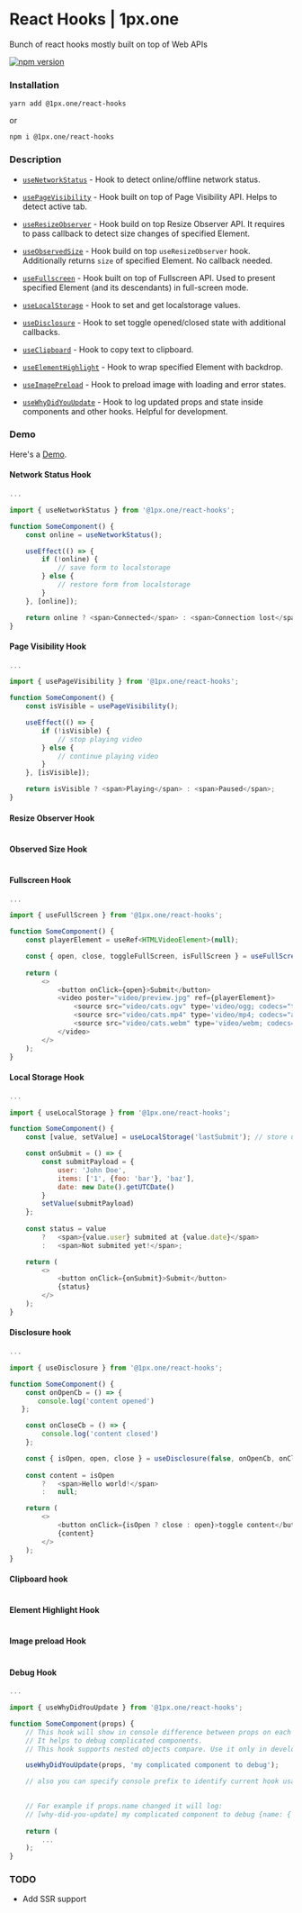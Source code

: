 # React Hooks | 1px.one

Bunch of react hooks mostly built on top of Web APIs

[![npm version](https://img.shields.io/npm/v/@1px.one/react-hooks.svg?style=flat-square)](https://www.npmjs.com/package/@1px.one/react-hooks)


### Installation
    yarn add @1px.one/react-hooks
    
  or
    
    npm i @1px.one/react-hooks


### Description
* [`useNetworkStatus`](#network-status-hook) - Hook to detect online/offline network status.

* [`usePageVisibility`](#page-visibility-hook) - Hook built on top of Page Visibility API. Helps to detect active tab.

* [`useResizeObserver`](#resize-observer-hook) - Hook build on top Resize Observer API. It requires to pass callback to detect size changes of specified Element.

* [`useObservedSize`](#observed-size-hook) - Hook build on top `useResizeObserver` hook. Additionally returns `size` of specified Element. No callback needed.

* [`useFullscreen`](#fullscreen-hook) - Hook built on top of Fullscreen API. Used to present specified Element (and its descendants) in full-screen mode. 

* [`useLocalStorage`](#local-storage-hook) - Hook to set and get localstorage values.

* [`useDisclosure`](#disclosure-hook) - Hook to set toggle opened/closed state with additional callbacks.

* [`useClipboard`](#clipboard-hook) - Hook to copy text to clipboard.

* [`useElementHighlight`](#element-highlight-hook) - Hook to wrap specified Element with backdrop.

* [`useImagePreload`](#image-preload-hook) - Hook to preload image with loading and error states.

* [`useWhyDidYouUpdate`](#debug-hook) - Hook to log updated props and state inside components and other hooks. Helpful for development.


### Demo

Here's a [Demo](https://1pxone.github.io/react-hooks).

#### Network Status Hook

```javascript
...

import { useNetworkStatus } from '@1px.one/react-hooks';

function SomeComponent() {
    const online = useNetworkStatus();

    useEffect(() => {
        if (!online) {
            // save form to localstorage
        } else {
            // restore form from localstorage
        }
    }, [online]);

    return online ? <span>Connected</span> : <span>Connection lost</span>;
}
```

#### Page Visibility Hook

```javascript
...

import { usePageVisibility } from '@1px.one/react-hooks';

function SomeComponent() {
    const isVisible = usePageVisibility();

    useEffect(() => {
        if (!isVisible) {
            // stop playing video
        } else {
            // continue playing video
        }
    }, [isVisible]);

    return isVisible ? <span>Playing</span> : <span>Paused</span>;
}
```

#### Resize Observer Hook

```javascript
```

#### Observed Size Hook

```javascript
```

#### Fullscreen Hook

```javascript
...

import { useFullScreen } from '@1px.one/react-hooks';

function SomeComponent() {
    const playerElement = useRef<HTMLVideoElement>(null);

    const { open, close, toggleFullScreen, isFullScreen } = useFullScreen({ element: playerElement });
    
    return (
        <>
            <button onClick={open}>Submit</button>
            <video poster="video/preview.jpg" ref={playerElement}>
                <source src="video/cats.ogv" type='video/ogg; codecs="theora, vorbis"'>
                <source src="video/cats.mp4" type='video/mp4; codecs="avc1.42E01E, mp4a.40.2"'>
                <source src="video/cats.webm" type='video/webm; codecs="vp8, vorbis"'>
            </video>
        </>
    );
}
```

#### Local Storage Hook

```javascript
...

import { useLocalStorage } from '@1px.one/react-hooks';

function SomeComponent() {
    const [value, setValue] = useLocalStorage('lastSubmit'); // store under the 'lastSubmit' key in LS

    const onSubmit = () => {
        const submitPayload = {
            user: 'John Doe',
            items: ['1', {foo: 'bar'}, 'baz'],
            date: new Date().getUTCDate()
        }       
        setValue(submitPayload)
    }; 
  
    const status = value 
        ?   <span>{value.user} submited at {value.date}</span>
        :   <span>Not submited yet!</span>;

    return (
        <>
            <button onClick={onSubmit}>Submit</button>
            {status}
        </>
    );
}
```

#### Disclosure hook

```javascript
...

import { useDisclosure } from '@1px.one/react-hooks';

function SomeComponent() {
    const onOpenCb = () => {
       console.log('content opened')
   }; 

    const onCloseCb = () => {
        console.log('content closed')
    }; 

    const { isOpen, open, close } = useDisclosure(false, onOpenCb, onCloseCb);
  
    const content = isOpen 
        ?   <span>Hello world!</span>
        :   null;

    return (
        <>
            <button onClick={isOpen ? close : open}>toggle content</button>
            {content}
        </>
    );
}
```

#### Clipboard hook

```javascript
```

#### Element Highlight Hook

```javascript
```

#### Image preload Hook

```javascript
```

#### Debug Hook

```javascript
...

import { useWhyDidYouUpdate } from '@1px.one/react-hooks';

function SomeComponent(props) {
    // This hook will show in console difference between props on each render.
    // It helps to debug complicated components.
    // This hook supports nested objects compare. Use it only in development mode.

    useWhyDidYouUpdate(props, 'my complicated component to debug'); 

    // also you can specify console prefix to identify current hook usage 

   
    // For example if props.name changed it will log:
    // [why-did-you-update] my complicated component to debug {name: { from: 'Jim', to: 'Joe' }}
        
    return (
        ...
    );
}
```

### TODO
* Add SSR support
